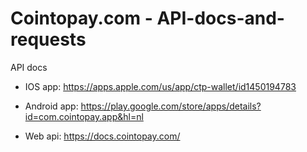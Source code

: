# Cointopay.com - API-docs-and-requests
API docs

+ IOS app:
https://apps.apple.com/us/app/ctp-wallet/id1450194783

+ Android app:
https://play.google.com/store/apps/details?id=com.cointopay.app&hl=nl

+ Web api:
https://docs.cointopay.com/
